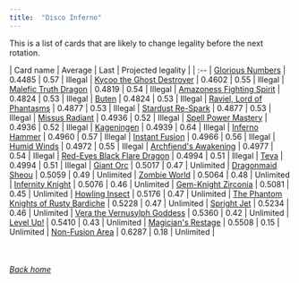 ```yaml
---
title:  "Disco Inferno"
---
```


This is a list of cards that are likely to change legality before the next rotation.

| Card name | Average | Last | Projected legality |
| :-- |
[Glorious Numbers](https://db.ygoprodeck.com/card/?search=Glorious%20Numbers) | 0.4485 | 0.57 | Illegal |
[Kycoo the Ghost Destroyer](https://db.ygoprodeck.com/card/?search=Kycoo%20the%20Ghost%20Destroyer) | 0.4602 | 0.55 | Illegal |
[Malefic Truth Dragon](https://db.ygoprodeck.com/card/?search=Malefic%20Truth%20Dragon) | 0.4819 | 0.54 | Illegal |
[Amazoness Fighting Spirit](https://db.ygoprodeck.com/card/?search=Amazoness%20Fighting%20Spirit) | 0.4824 | 0.53 | Illegal |
[Buten](https://db.ygoprodeck.com/card/?search=Buten) | 0.4824 | 0.53 | Illegal |
[Raviel, Lord of Phantasms](https://db.ygoprodeck.com/card/?search=Raviel,%20Lord%20of%20Phantasms) | 0.4877 | 0.53 | Illegal |
[Stardust Re-Spark](https://db.ygoprodeck.com/card/?search=Stardust%20Re-Spark) | 0.4877 | 0.53 | Illegal |
[Missus Radiant](https://db.ygoprodeck.com/card/?search=Missus%20Radiant) | 0.4936 | 0.52 | Illegal |
[Spell Power Mastery](https://db.ygoprodeck.com/card/?search=Spell%20Power%20Mastery) | 0.4936 | 0.52 | Illegal |
[Kageningen](https://db.ygoprodeck.com/card/?search=Kageningen) | 0.4939 | 0.64 | Illegal |
[Inferno Hammer](https://db.ygoprodeck.com/card/?search=Inferno%20Hammer) | 0.4960 | 0.57 | Illegal |
[Instant Fusion](https://db.ygoprodeck.com/card/?search=Instant%20Fusion) | 0.4966 | 0.56 | Illegal |
[Humid Winds](https://db.ygoprodeck.com/card/?search=Humid%20Winds) | 0.4972 | 0.55 | Illegal |
[Archfiend's Awakening](https://db.ygoprodeck.com/card/?search=Archfiend's%20Awakening) | 0.4977 | 0.54 | Illegal |
[Red-Eyes Black Flare Dragon](https://db.ygoprodeck.com/card/?search=Red-Eyes%20Black%20Flare%20Dragon) | 0.4994 | 0.51 | Illegal |
[Teva](https://db.ygoprodeck.com/card/?search=Teva) | 0.4994 | 0.51 | Illegal |
[Giant Orc](https://db.ygoprodeck.com/card/?search=Giant%20Orc) | 0.5017 | 0.47 | Unlimited |
[Dragonmaid Sheou](https://db.ygoprodeck.com/card/?search=Dragonmaid%20Sheou) | 0.5059 | 0.49 | Unlimited |
[Zombie World](https://db.ygoprodeck.com/card/?search=Zombie%20World) | 0.5064 | 0.48 | Unlimited |
[Infernity Knight](https://db.ygoprodeck.com/card/?search=Infernity%20Knight) | 0.5076 | 0.46 | Unlimited |
[Gem-Knight Zirconia](https://db.ygoprodeck.com/card/?search=Gem-Knight%20Zirconia) | 0.5081 | 0.45 | Unlimited |
[Howling Insect](https://db.ygoprodeck.com/card/?search=Howling%20Insect) | 0.5176 | 0.47 | Unlimited |
[The Phantom Knights of Rusty Bardiche](https://db.ygoprodeck.com/card/?search=The%20Phantom%20Knights%20of%20Rusty%20Bardiche) | 0.5228 | 0.47 | Unlimited |
[Spright Jet](https://db.ygoprodeck.com/card/?search=Spright%20Jet) | 0.5234 | 0.46 | Unlimited |
[Vera the Vernusylph Goddess](https://db.ygoprodeck.com/card/?search=Vera%20the%20Vernusylph%20Goddess) | 0.5360 | 0.42 | Unlimited |
[Level Up!](https://db.ygoprodeck.com/card/?search=Level%20Up!) | 0.5410 | 0.43 | Unlimited |
[Magician's Restage](https://db.ygoprodeck.com/card/?search=Magician's%20Restage) | 0.5508 | 0.15 | Unlimited |
[Non-Fusion Area](https://db.ygoprodeck.com/card/?search=Non-Fusion%20Area) | 0.6287 | 0.18 | Unlimited |

<br>

###### [Back home](index)
